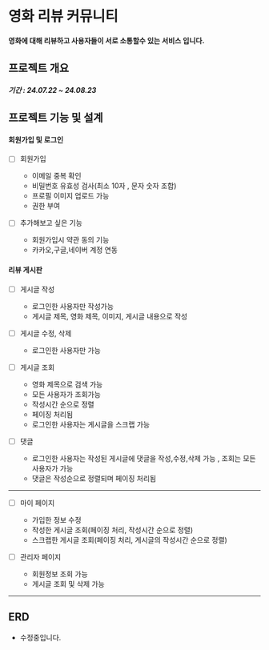 # 영화 리뷰 커뮤니티
#### 영화에 대해 리뷰하고 사용자들이 서로 소통할수 있는 서비스 입니다.

## 프로젝트 개요
##### 기간 : 24.07.22 ~ 24.08.23

## 프로젝트 기능 및 설계

#### 회원가입 및 로그인

  - [ ] 회원가입
      * 이메일 중복 확인
      * 비밀번호 유효성 검사(최소 10자 , 문자 숫자 조합)
      * 프로필 이미지 업로드 가능
      * 권한 부여

  - [ ] 추가해보고 싶은 기능
      * 회원가입시 약관 동의 기능 
      * 카카오,구글,네이버 계정 연동

#### 리뷰 게시판
  - [ ] 게시글 작성
      * 로그인한 사용자만 작성가능
      * 게시글 제목, 영화 제목, 이미지, 게시글 내용으로 작성
       
  - [ ] 게시글 수정, 삭제
      * 로그인한 사용자만 가능
       
  - [ ] 게시글 조회
      * 영화 제목으로 검색 가능
      * 모든 사용자가 조회가능
      * 작성시간 순으로 정렬
      * 페이징 처리됨
      * 로그인한 사용자는 게시글을 스크랩 가능
       
  - [ ] 댓글
      * 로그인한 사용자는 작성된 게시글에 댓글을 작성,수정,삭제 가능 , 조회는 모든 사용자가 가능
      * 댓글은 작성순으로 정렬되며 페이징 처리됨
       
  ------------------------
        
- [ ] 마이 페이지
    * 가입한 정보 수정
    * 작성한 게시글 조회(페이징 처리, 작성시간 순으로 정렬)
    * 스크랩한 게시글 조회(페이징 처리, 게시글의 작성시간 순으로 정렬)

- [ ] 관리자 페이지
    * 회원정보 조회 가능
    * 게시글 조회 및 삭제 가능

-------------------------

## ERD

- 수정중입니다.



